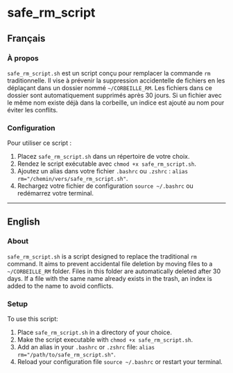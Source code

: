 # safe_rm_script

## Français

### À propos
`safe_rm_script.sh` est un script conçu pour remplacer la commande `rm` traditionnelle. Il vise à prévenir la suppression accidentelle de fichiers en les déplaçant dans un dossier nommé `~/CORBEILLE_RM`. Les fichiers dans ce dossier sont automatiquement supprimés après 30 jours. Si un fichier avec le même nom existe déjà dans la corbeille, un indice est ajouté au nom pour éviter les conflits.

### Configuration
Pour utiliser ce script :
1. Placez `safe_rm_script.sh` dans un répertoire de votre choix.
2. Rendez le script exécutable avec `chmod +x safe_rm_script.sh`.
3. Ajoutez un alias dans votre fichier `.bashrc` ou `.zshrc` : `alias rm="/chemin/vers/safe_rm_script.sh"`.
4. Rechargez votre fichier de configuration `source ~/.bashrc` ou redémarrez votre terminal.

_____________________________________________________________________________________________________

## English

### About
`safe_rm_script.sh` is a script designed to replace the traditional `rm` command. It aims to prevent accidental file deletion by moving files to a `~/CORBEILLE_RM` folder. Files in this folder are automatically deleted after 30 days. If a file with the same name already exists in the trash, an index is added to the name to avoid conflicts.

### Setup
To use this script:
1. Place `safe_rm_script.sh` in a directory of your choice.
2. Make the script executable with `chmod +x safe_rm_script.sh`.
3. Add an alias in your `.bashrc` or `.zshrc` file: `alias rm="/path/to/safe_rm_script.sh"`.
4. Reload your configuration file `source ~/.bashrc` or restart your terminal.
